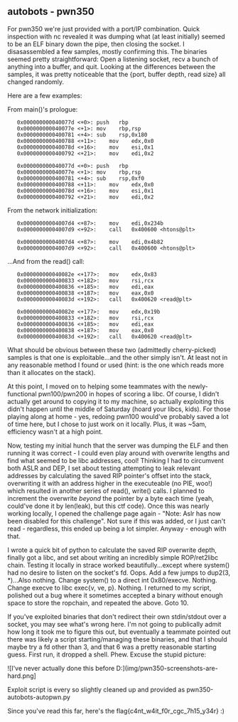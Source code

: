 autobots - pwn350
-----------------

For pwn350 we're just provided with a port/IP combination. Quick inspection with nc revealed it was dumping what (at least initially) seemed to be an ELF 
binary down the pipe, then closing the socket. I disasassembled a few samples, mostly confirming this. The binaries seemed pretty straightforward:
Open a listening socket, recv a bunch of anything into a buffer, and quit. Looking at the differences between the samples, it was pretty noticeable that
the {port, buffer depth, read size} all changed randomly. 

Here are a few examples:

From main()'s prologue:

```assembly_x86
   0x000000000040077d <+0>:	push   rbp
   0x000000000040077e <+1>:	mov    rbp,rsp
   0x0000000000400781 <+4>:	sub    rsp,0x180
   0x0000000000400788 <+11>:	mov    edx,0x0
   0x000000000040078d <+16>:	mov    esi,0x1
   0x0000000000400792 <+21>:	mov    edi,0x2

```

```assembly_x86
   0x000000000040077d <+0>:	push   rbp
   0x000000000040077e <+1>:	mov    rbp,rsp
   0x0000000000400781 <+4>:	sub    rsp,0xf0
   0x0000000000400788 <+11>:	mov    edx,0x0
   0x000000000040078d <+16>:	mov    esi,0x1
   0x0000000000400792 <+21>:	mov    edi,0x2
```

From the network initialization:

```assembly_x86
   0x00000000004007d4 <+87>:	mov    edi,0x234b
   0x00000000004007d9 <+92>:	call   0x400600 <htons@plt>
```

```assembly_x86
   0x00000000004007d4 <+87>:	mov    edi,0x4b82
   0x00000000004007d9 <+92>:	call   0x400600 <htons@plt>
```

...And from the read() call:

```assembly_x86
   0x000000000040082e <+177>:	mov    edx,0x83
   0x0000000000400833 <+182>:	mov    rsi,rcx
   0x0000000000400836 <+185>:	mov    edi,eax
   0x0000000000400838 <+187>:	mov    eax,0x0
   0x000000000040083d <+192>:	call   0x400620 <read@plt>
```

```assembly_x86
   0x000000000040082e <+177>:	mov    edx,0x19b
   0x0000000000400833 <+182>:	mov    rsi,rcx
   0x0000000000400836 <+185>:	mov    edi,eax
   0x0000000000400838 <+187>:	mov    eax,0x0
   0x000000000040083d <+192>:	call   0x400620 <read@plt>
```

What should be obvious between these two (admittedly cherry-picked) samples is that one is exploitable...and the other simply isn't. At least not in any
reasonable method I found or used (hint: is the one which reads more than it allocates on the stack). 

At this point, I moved on to helping some teammates with the newly-functional pwn100/pwn200 in hopes of scoring a libc. Of course, I didn't actually
get around to copying it to my machine, so actually exploiting this didn't happen until the middle of Saturday (hoard your libcs, kids). For those playing
along at home - yes, redoing pwn100 would've probably saved a lot of time here, but I chose to just work on it locally. Plus, it was ~5am, 
efficiency wasn't at a high point.

Now, testing my initial hunch that the server was dumping the ELF and then running it was correct - I could even play around with overwrite lengths and 
find what seemed to be libc addresses, cool! Thinking I had to circumvent both ASLR and DEP, I set about testing attempting to leak relevant addresses
by calculating the saved RIP pointer's offset into the stack, overwriting it with an address higher in the executeable (no PIE, woo!) which resulted in
another series of read(), write() calls. I planned to increment the overwrite *beyond* the pointer by a byte each time (yeah, could've done it by len(leak), 
but this ctf code). Once this was nearly working locally, I opened the challenge page again - "Note: Aslr has now been disabled for this challenge". 
Not sure if this was added, or I just can't read - regardless, this ended up being a lot simpler. Anyway - enough with that.

I wrote a quick bit of python to calculate the saved RIP overwrite depth, finally got a libc, and set about writing an incredibly simple ROP/ret2libc chain.
Testing it locally in strace worked beautifully...except where system() had no desire to listen on the socket's fd. Oops. Add a few jumps to dup2(3, *)...Also nothing.
Change system() to a direct int 0x80/execve. Nothing. Change execve to libc exec{v, ve, p}. Nothing. I returned to my script, polished out a bug where it 
sometimes accepted a binary without enough space to store the ropchain, and repeated the above. Goto 10. 

If you've exploited binaries that don't redirect their own stdin/stdout over a socket, you may see what's wrong here. I'm not going to publically admit how
long it took me to figure this out, but eventually a teammate pointed out there was likely a script starting/managing these binaries, and that I should
maybe try a fd other than 3, and that 6 was a pretty reasonable starting guess. First run, it dropped a shell. Phew. Excuse the stupid picture:

![I've never actually done this before D:](img/pwn350-screenshots-are-hard.png]

Exploit script is every so slightly cleaned up and provided as pwn350-autobots-autopwn.py

Since you've read this far, here's the flag{c4nt_w4it_f0r_cgc_7h15_y34r} :)
